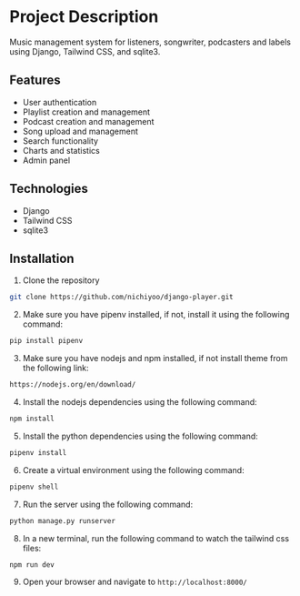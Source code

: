 # Project Description

Music management system for listeners, songwriter, podcasters and labels using Django, Tailwind CSS, and sqlite3.

## Features

-   User authentication
-   Playlist creation and management
-   Podcast creation and management
-   Song upload and management
-   Search functionality
-   Charts and statistics
-   Admin panel

## Technologies

-   Django
-   Tailwind CSS
-   sqlite3

## Installation

1. Clone the repository

```bash
git clone https://github.com/nichiyoo/django-player.git
```

2. Make sure you have pipenv installed, if not, install it using the following command:

```bash
pip install pipenv
```

3. Make sure you have nodejs and npm installed, if not install theme from the following link:

```bash
https://nodejs.org/en/download/
```

4. Install the nodejs dependencies using the following command:

```bash
npm install
```

5. Install the python dependencies using the following command:

```bash
pipenv install
```

6. Create a virtual environment using the following command:

```bash
pipenv shell
```

7. Run the server using the following command:

```bash
python manage.py runserver
```

8. In a new terminal, run the following command to watch the tailwind css files:

```bash
npm run dev
```

9. Open your browser and navigate to `http://localhost:8000/`
